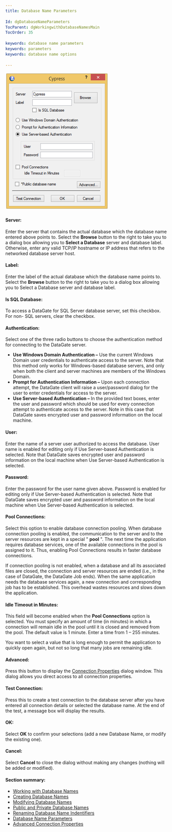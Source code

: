 ```yaml
---
title: Database Name Parameters

Id: dgDatabaseNameParameters
TocParent: dgWorkingwithDatabaseNamesMain
TocOrder: 35

keywords: database name parameters
keywords: parameters
keywords: database name options

---
```


![](Images/EditDBNameProperties.png) 

#### Server:
Enter the server that contains the actual database which the database name entered above points to. Select the **Browse** button to the right to take you to a dialog box allowing you to **Select a Database** server and database label. Otherwise, enter any valid TCP/IP hostname or IP address that refers to the networked database server host.

#### Label:
Enter the label of the actual database which the database name points to. Select the **Browse** button to the right to take you to a dialog box allowing you to Select a Database server and database label.

#### Is SQL Database:
To access a DataGate for SQL Server database server, set this checkbox. For non- SQL servers, clear the checkbox.

#### Authentication:
Select one of the three radio buttons to choose the authentication method for connecting to the DataGate server.

- **Use Windows Domain Authentication &#8211;** Use the current Windows Domain user
								credentials to authenticate access to the server. Note that this method only works
								for Windows-based database servers, and only when both the client and server
								machines are members of the Windows Domain.
- **Prompt for Authentication Information &#8211;** Upon each connection attempt, the
								DataGate client will raise a user/password dialog for the user to enter credentials for
								access to the server.
- **Use Server-based Authentication &#8211;** In the provided text boxes, enter the user and
								password which should be used for every connection attempt to authenticate access
								to the server. Note in this case that DataGate saves encrypted user and password
								information on the local machine.

#### User:
Enter the name of a server user authorized to access the database. User name is enabled for editing only if Use Server-based Authentication is selected. Note that DataGate saves encrypted user and password information on the local machine when Use Server-based Authentication is selected.

#### Password:
Enter the password for the user name given above. Password is enabled for editing only if Use Server-based Authentication is selected. Note that DataGate saves encrypted user and password information on the local machine when Use Server-based Authentication is selected.

#### Pool Connections:
Select this option to enable database connection pooling. When database connection pooling is enabled, the communication to the server and to the server resources are kept in a special " **pool** ". The next time the application requires database services, one of the available connections in the pool is assigned to it. Thus, enabling Pool Connections results in faster database connections.

If connection pooling is not enabled, when a database and all its associated files are closed, the connection and server resources are ended (i.e., in the case of DataGate, the DataGate Job ends). When the same application needs the database services again, a new connection and corresponding job has to be established. This overhead wastes resources and slows down the application.

#### Idle Timeout in Minutes:
This field will become enabled when the **Pool Connections** option is selected. You must specify an amount of time (in minutes) in which a connection will remain idle in the pool until it is closed and removed from the pool. The default value is 1 minute. Enter a time from 1 – 255 minutes.

You want to select a value that is long enough to permit the application to quickly open again, but not so long that many jobs are remaining idle.

#### Advanced:
Press this button to display the <a href="dgAdvancedConnectionProperties.htm" target="Main"> Connection Properties</a> dialog window. This dialog allows you direct access to all connection properties.

#### Test Connection:
Press this to create a test connection to the database server after you have entered all connection details or selected the database name. At the end of the test, a message box will display the results.

#### OK:
Select **OK** to confirm your selections (add a new Database Name, or modify the existing one).

#### Cancel:
Select **Cancel** to close the dialog without making any changes (nothing will be added or modified).

#### Section summary:

- <a href="dgWorkingwithDatabaseNamesMain.htm" target="Main">Working with Database Names</a>
- <a href="dgCreatingDatabaseNames.htm" target="Main">Creating Database Names</a>
- <a href="dgModifyingDatabaseNames.htm" target="Main">Modifying Database Names</a>
- <a href="dgPublicandPrivateDatabaseNames.htm" target="Main">Public and Private Database Names</a>
- <a href="dgChangingDatabaseNames.htm" target="Main">Renaming Database Name Indentifiers</a>
- <a href="dgDatabaseNameParameters.htm" target="Main">Database Name Parameters</a>
- <a href="dgAdvancedConnectionProperties.htm" target="Main">Advanced Connection Properties</a>

